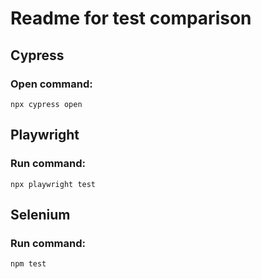 # Readme for test comparison

## Cypress
### Open command: 
`npx cypress open`

## Playwright
### Run command: 
`npx playwright test`

## Selenium
### Run command: 
`npm test`
